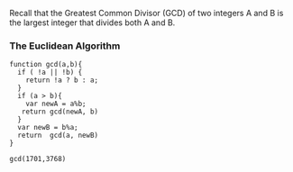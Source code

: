 Recall that the Greatest Common Divisor (GCD) of two integers A and B is the largest integer that divides both A and B. 
### The Euclidean Algorithm
```
function gcd(a,b){
  if ( !a || !b) {
    return !a ? b : a;
  }
  if (a > b){
    var newA = a%b;
   return gcd(newA, b)
  }
  var newB = b%a;
  return  gcd(a, newB)
}

gcd(1701,3768)
```

